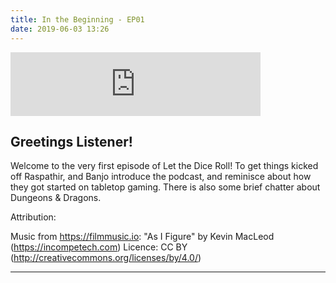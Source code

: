 ```yaml
---
title: In the Beginning - EP01
date: 2019-06-03 13:26
---
```


<iframe src="https://anchor.fm/letthediceroll/embed/episodes/The-Beginning---EP01-e490rf" height="102px" width="400px" frameborder="0" scrolling="no"></iframe>

## Greetings Listener! 

Welcome to the very first episode of Let the Dice Roll!  To get things kicked off Raspathir, and Banjo introduce the podcast, and reminisce about how they got started on tabletop gaming.  There is also some brief chatter about Dungeons & Dragons.

 
Attribution:

Music from https://filmmusic.io:
"As I Figure" by Kevin MacLeod (https://incompetech.com)
Licence: CC BY (http://creativecommons.org/licenses/by/4.0/)

***
